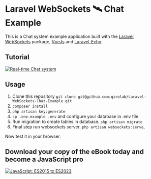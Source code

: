 # Laravel WebSockets 🛰 Chat Example

This is a Chat system example application built with the [Laravel WebSockets](https://github.com/beyondcode/laravel-websockets) package, [VueJs](https://vuejs.org/) and [Laravel-Echo](https://laravel.com/docs/5.7/broadcasting#installing-laravel-echo).

## Tutorial
[![Real-time Chat system](http://i3.ytimg.com/vi/H_4UubWE9NQ/hqdefault.jpg)](https://www.youtube.com/watch?v=H_4UubWE9NQ&list=PL1TrjkMQ8UbWfFUCimQ50CdrR_J7QvEFW)

## Usage

1. Clone this repository
`git clone git@github.com:qirolab/Laravel-WebSockets-Chat-Example.git`
2. `composer install`
3. `php artisan key:generate`
4. `cp .env.example .env` and configure your database in .env file.
5. Run migration to create tables in database.
`php artisan migrate`
6. Final step run websockets server.
`php artisan websockets:serve`,

Now test it in your browser.



## Download your copy of the eBook today and become a JavaScript pro
[![JavaScript: ES2015 to ES2023](https://i.imgur.com/YyCohWc.png)](https://qirolab.gumroad.com/l/javascript-from-es2015-to-es2023)
